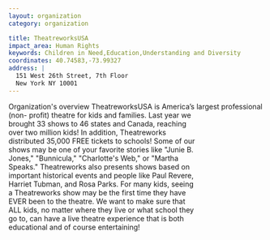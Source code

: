 ```yaml
---
layout: organization
category: organization

title: TheatreworksUSA
impact_area: Human Rights
keywords: Children in Need,Education,Understanding and Diversity
coordinates: 40.74583,-73.99327
address: |
  151 West 26th Street, 7th Floor
  New York NY 10001
---
```

Organization's overview
TheatreworksUSA is America’s largest professional (non- 
profit) theatre for kids and families.  Last year we  
brought 33 shows to 46 states and Canada, reaching   
over two million kids!  In addition, Theatreworks  
distributed 35,000 FREE tickets to schools!  Some of our  
shows may be one of your favorite stories like "Junie B.  
Jones," "Bunnicula," "Charlotte's Web," or "Martha  
Speaks." Theatreworks also presents shows based on  
important historical events and people like Paul Revere,  
Harriet Tubman, and Rosa Parks.  For many kids, seeing  
a Theatreworks show may be the first time they have  
EVER been to the theatre.  We want to make sure that  
ALL kids, no matter where they live or what school they  
go to, can have a live theatre experience that is both  
educational and of course entertaining!